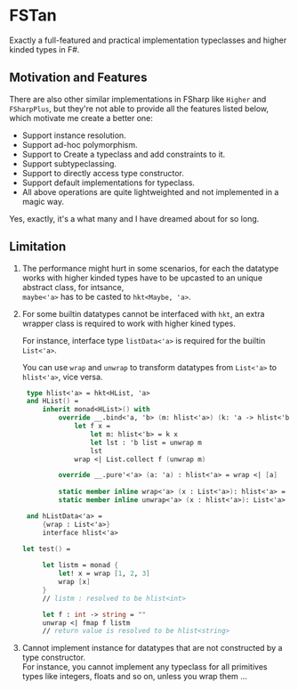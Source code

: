 # FSTan

Exactly a full-featured and practical implementation typeclasses and higher kinded types in F#.

## Motivation and Features

There are also other similar implementations in FSharp like `Higher` and `FSharpPlus`, but they're not able to provide all the features listed below, which motivate me create a better one:

- Support instance resolution.
- Support ad-hoc polymorphism.
- Support to Create a typeclass and add constraints to it.
- Support subtypeclassing.
- Support to directly access type constructor.
- Support default implementations for typeclass.
- All above operations are quite lightweighted and not implemented in a magic way.

Yes, exactly, it's a what many and I have dreamed about for so long.


## Limitation

1. The performance might hurt in some scenarios, for each the datatype works with
higher kinded types have to be upcasted to an unique abstract class, for intsance,  
`maybe<'a>` has to be casted to `hkt<Maybe, 'a>`.

2. For some builtin datatypes cannot be interfaced with `hkt`, an      extra wrapper class is
required to work with higher kined types.   

    For instance, interface type `listData<'a>` is required for the builtin `List<'a>`. 
    
    You can use `wrap` and `unwrap` to transform datatypes from `List<'a>` to `hlist<'a>`, vice versa.

   ```FSharp
    type hlist<'a> = hkt<HList, 'a>
    and HList() =
        inherit monad<HList>() with
            override __.bind<'a, 'b> (m: hlist<'a>) (k: 'a -> hlist<'b>) =
                let f x = 
                    let m: hlist<'b> = k x
                    let lst : 'b list = unwrap m
                    lst
                wrap <| List.collect f (unwrap m)

            override __.pure'<'a> (a: 'a) : hlist<'a> = wrap <| [a]
    
            static member inline wrap<'a> (x : List<'a>): hlist<'a> =  {wrap = x} :> _
            static member inline unwrap<'a> (x : hlist<'a>): List<'a> =  (x :?> _).wrap

    and hListData<'a> = 
        {wrap : List<'a>}
        interface hlist<'a>

   let test() = 
        
        let listm = monad {
            let! x = wrap [1, 2, 3]
            wrap [x]
        }
        // listm : resolved to be hlist<int>

        let f : int -> string = ""
        unwrap <| fmap f listm
        // return value is resolved to be hlist<string>
   ```
3. Cannot implement instance for datatypes that are not constructed by a type constructor.   
For instance, you cannot implement any typeclass for all primitives types like integers, floats and so on, unless you wrap them ...

